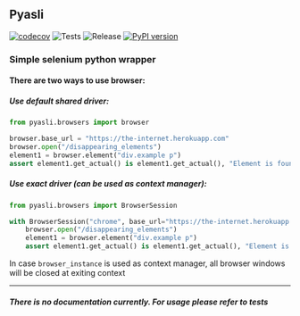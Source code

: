 ## Pyasli
[![codecov](https://codecov.io/gh/outcatcher/pyasli/branch/master/graph/badge.svg?token=SH2I5ZB221)](https://codecov.io/gh/outcatcher/pyasli)
![Tests](https://github.com/outcatcher/pyasli/actions/workflows/check.yaml/badge.svg)
![Release](https://github.com/outcatcher/pyasli/actions/workflows/release.yaml/badge.svg)
[![PyPI version](https://img.shields.io/pypi/v/pyasli.svg)](https://pypi.org/project/pyasli/)

### Simple selenium python wrapper

#### There are two ways to use browser:

##### Use default shared driver:

```python
from pyasli.browsers import browser

browser.base_url = "https://the-internet.herokuapp.com"
browser.open("/disappearing_elements")
element1 = browser.element("div.example p")
assert element1.get_actual() is element1.get_actual(), "Element is found 2 times"
```

##### Use exact driver (can be used as context manager):
```python
from pyasli.browsers import BrowserSession

with BrowserSession("chrome", base_url="https://the-internet.herokuapp.com") as browser:
    browser.open("/disappearing_elements")
    element1 = browser.element("div.example p")
    assert element1.get_actual() is element1.get_actual(), "Element is found 2 times"
```

In case `browser_instance` is used as context manager, all browser windows will be closed at
exiting context

----

##### There is no documentation currently. For usage please refer to tests

